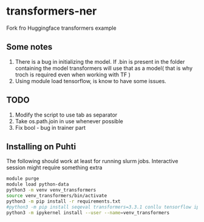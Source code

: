 # transformers-ner
Fork fro Huggingface transformers example

## Some notes
1. There is a bug in initializing the model. If .bin is present in the folder containing the model transformers will use that as a model( that is why troch is required even when working with TF )
2. Using module load tensorflow, is know to have some issues. 

## TODO
1. Modify the script to use tab as separator
2. Take os.path.join in use whenever possible
3. Fix bool - bug in trainer part

## Installing on Puhti
The following should work at least for running slurm jobs. Interactive session might require something extra
```bash
module purge
module load python-data
python3 -m venv venv_transformers
source venv_transformers/bin/activate 
python3 -m pip install -r requirements.txt
#python3 -m pip install seqeval transformers=3.3.1 conllu tensorflow ipykernel
python3 -m ipykernel install --user --name=venv_transformers
```
